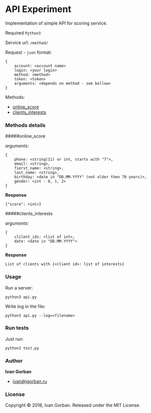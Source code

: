 # API Experiment

Implementation of simple API for scoring service.

Required `Python3`

Service url: `/method/`

Request - `json` format:

    {
        account: <account name>
        login: <your login>
        method: <method>
        token: <token>
        arguments: <depends on method - see bellow>   
    }

Methods:

* [online_score](#online_score)
* [clients_interests](#clients_interests)

### Methods details
    
#####online_score

*arguments:*

    {
        phone: <string(11) or int, starts with "7">,
        email: <string>,
        fierst_name: <string>,
        last_name: <string>,
        birthday: <date in "DD.MM.YYYY" (not older then 70 years)>,
        gender: <int - 0, 1, 2>
    }

**Response**

    {"score": <int>}
    
    
#####clients_interests

*arguments:*

    {
        clilent_ids: <list of int>,
        date: <date in "DD.MM.YYYY">
    }

**Response**

    List of clients with {<client id>: list of interests}
    


### Usage

Run a server:

    python3 api.py

Write log in the file:

    python3 api.py --log=<filename>


   
### Run tests

Just run:

    python3 test.py  

### Author

**Ivan Gorban**

* [ivan@igorban.ru]()

### License

Copyright © 2018, Ivan Gorban. Released under the MIT License.